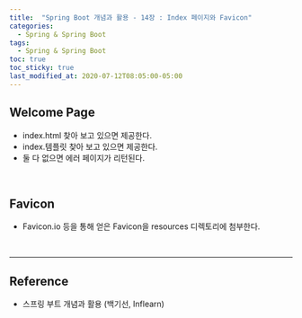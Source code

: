 ```yaml
---
title:  "Spring Boot 개념과 활용 - 14장 : Index 페이지와 Favicon"
categories:
  - Spring & Spring Boot
tags:
  - Spring & Spring Boot
toc: true
toc_sticky: true
last_modified_at: 2020-07-12T08:05:00-05:00
---
```


## Welcome Page

* index.html 찾아 보고 있으면 제공한다.
* index.템플릿 찾아 보고 있으면 제공한다.
* 둘 다 없으면 에러 페이지가 리턴된다.

<br>

## Favicon

* Favicon.io 등을 통해 얻은 Favicon을 resources 디렉토리에 첨부한다.

<br>

---

## Reference

* 스프링 부트 개념과 활용 (백기선, Inflearn)
